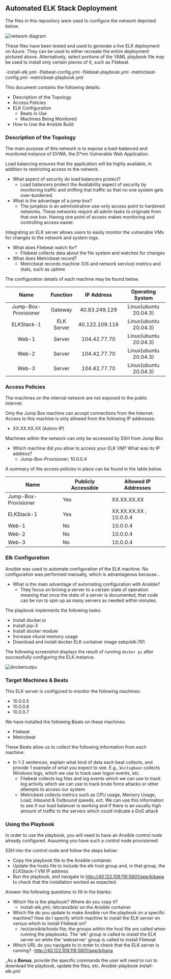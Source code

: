 ## Automated ELK Stack Deployment

The files in this repository were used to configure the network depicted below.

![network diagram](https://github.com/smgannon443/ELKproject1/blob/main/Images/Scott_Gannon_ELK.png)

These files have been tested and used to generate a live ELK deployment on Azure. They can be used to either recreate the entire deployment pictured above. Alternatively, select portions of the YAML playbook file may be used to install only certain pieces of it, such as Filebeat.

  -install-elk.yml
  -filebeat-config.yml
  -filebeat-playbook.yml
  -metricbeat-config.yml
  -metricbeat-playbook.yml


This document contains the following details:
- Description of the Topology
- Access Policies
- ELK Configuration
  - Beats in Use
  - Machines Being Monitored
- How to Use the Ansible Build


### Description of the Topology

The main purpose of this network is to expose a load-balanced and monitored instance of DVWA, the D*mn Vulnerable Web Application.

Load balancing ensures that the application will be highly available, in addition to restricting access to the network.
- What aspect of security do load balancers protect?
	- Load balancers protect the Availability aspect of security by monitoring traffic and shifting that traffic so that no one system gets over-burdened. 
- What is the advantage of a jump box?
	- The jumpbox is an administrative-use-only access point to hardened networks. These networks require all admin tasks to originate from that one box. Having one point of access makes monitoring and controlling access easier.

Integrating an ELK server allows users to easily monitor the vulnerable VMs for changes to the network and system logs.
- What does Filebeat watch for?
	- Filebeat collects data about the file system and watches for changes
- What does Metricbeat record?
	- Metricbeat records machine (OS and network service) metrics and stats, such as uptime

The configuration details of each machine may be found below.

|         Name         |  Function  |   IP Address   |    Operating System   |
|:--------------------:|:----------:|:--------------:|:---------------------:|
| Jump-Box-Provisioner | Gateway    | 40.83.249.129  | Linux(ubuntu 20.04.3) |
| ELKStack-1           | ELK Server | 40.122.109.116 | Linux(ubuntu 20.04.3) |
| Web-1                | Server     | 104.42.77.70   | Linux(ubuntu 20.04.3) |
| Web-2                | Server     | 104.42.77.70   | Linux(ubuntu 20.04.3) |
| Web-3                | Server     | 104.42.77.70   | Linux(ubuntu 20.04.3) |

### Access Policies

The machines on the internal network are not exposed to the public Internet. 

Only the Jump Box machine can accept connections from the Internet. Access to this machine is only allowed from the following IP addresses:
- XX.XX.XX.XX (Admin IP)

Machines within the network can only be accessed by SSH from Jump Box.
- Which machine did you allow to access your ELK VM? What was its IP address?
	- Jump-Box-Provisioner; 10.0.0.4

A summary of the access policies in place can be found in the table below.

| Name                 | Publicly Accessible | Allowed IP Addresses   |
|----------------------|---------------------|------------------------|
| Jump-Box-Provisioner | Yes                 | XX.XX.XX.XX            |
| ELKStack-1           | Yes                 | XX.XX.XX.XX ; 10.0.0.4 |
| Web-1                | No                  | 10.0.0.4               |
| Web-2                | No                  | 10.0.0.4               |
| Web-3                | No                  | 10.0.0.4               |

### Elk Configuration

Ansible was used to automate configuration of the ELK machine. No configuration was performed manually, which is advantageous because...
- What is the main advantage of automating configuration with Ansible?
	- They focus on brining a server to a certain state of operation meaning that once the state of a server is documented, that code can be run to spin up as many servers as needed within minutes.

The playbook implements the following tasks:
- Install docker.io
- Install pip-3
- Install docker module
- Increase vitural memory usage
- Download and install docker ELK container image sebp/elk:761

The following screenshot displays the result of running `docker ps` after successfully configuring the ELK instance.

![dockeroutpu](https://github.com/smgannon443/ELKproject1/blob/main/Images/docker_ps_output.png)

### Target Machines & Beats
This ELK server is configured to monitor the following machines:
- 10.0.0.5
- 10.0.0.6
- 10.0.0.7

We have installed the following Beats on these machines:
- Filebeat
- Metricbeat

These Beats allow us to collect the following information from each machine:
- In 1-2 sentences, explain what kind of data each beat collects, and provide 1 example of what you expect to see. E.g., `Winlogbeat` collects Windows logs, which we use to track user logon events, etc.
	- Filebeat collects log files and log events which we can use to track log activity which we can use to track brute force attacks or other attempts to access our system
	- Metricbeat collects metrics such as CPU usage, Memory Usage, Load, Inbound & Outbound speeds, ect. We can use this information to see if our load balancer is working and if there is an usually high amount of traffic to the servers which could indicate a DoS attack

### Using the Playbook
In order to use the playbook, you will need to have an Ansible control node already configured. Assuming you have such a control node provisioned: 

SSH into the control node and follow the steps below:
- Copy the playbook file to the Ansible container.
- Update the hosts file to include the elk host group and, in that group, the ELKStack-1 VM IP address
- Run the playbook, and navigate to http://40.122.109.116:5601/app/kibana to check that the installation worked as expected.

Answer the following questions to fill in the blanks:
- Which file is the playbook? Where do you copy it?
	- install-elk.yml; /etc/ansible/ on the Ansible container
- Which file do you update to make Ansible run the playbook on a specific machine? How do I specify which machine to install the ELK server on versus which to install Filebeat on?
	- /ect/ansible/hosts file; the groups within the host file are called when running the playbooks. The 'elk' group is called to install the ELK server on while the 'webserver' group is called to install Filebeat
- Which URL do you navigate to in order to check that the ELK server is running?
	-http://40.122.109.116:5601/app/kibana

_As a **Bonus**, provide the specific commands the user will need to run to download the playbook, update the files, etc.
Ansible-playbook install-elk.yml
